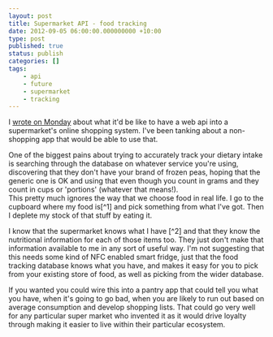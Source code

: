 ```yaml
---
layout: post
title: Supermarket API - food tracking
date: 2012-09-05 06:00:00.000000000 +10:00
type: post
published: true
status: publish
categories: []
tags:
    - api
    - future
    - supermarket
    - tracking
---
```


<p>I <a href="/wordpress/?p=961">wrote on Monday</a> about what it'd be like to have a web api into a supermarket's online shopping system. I've been tanking about a non-shopping app that would be able to use that.</p>
<p>One of the biggest pains about trying to accurately track your dietary intake is searching through the database on whatever service you're using, discovering that they don't have your brand of frozen peas, hoping that the generic one is OK and using that even though you count in grams and they count in cups or 'portions' (whatever that means!).<br />
This pretty much ignores the way that we choose food in real life. I go to the cupboard where my food is[^1] and pick something from what I've got. Then I deplete my stock of that stuff by eating it.</p>
<p>I know that the supermarket knows what I have [^2] and that they know the nutritional information for each of those items too. They just don't make that information available to me in any sort of useful way. I'm not suggesting that this needs some kind of NFC enabled smart fridge, just that the food tracking database knows what you have, and makes it easy for you to pick from your existing store of food, as well as picking from the wider database.</p>
<p>If you wanted you could wire this into a pantry app that could tell you what you have, when it's going to go bad, when you are likely to run out based on average consumption and develop shopping lists. That could go very well for any particular super market who invented it as it would drive loyalty through making it easier to live within their particular ecosystem.</p>

[^1]: Or the floor where my shopping is still in its bags...
[^2]: well, they would if I used a rewards card
